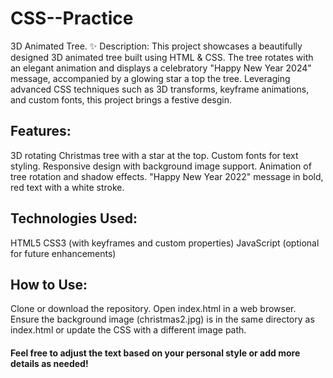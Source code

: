 # CSS--Practice
3D Animated Tree. 
✨ Description: This project showcases a beautifully designed 3D animated tree built using HTML & CSS. The tree rotates with an elegant animation and displays a celebratory "Happy New Year 2024" message, accompanied by a glowing star a top the tree. Leveraging advanced CSS techniques such as 3D transforms, keyframe animations, and custom fonts, this project brings a festive desgin.


## Features:
3D rotating Christmas tree with a star at the top.
Custom fonts for text styling.
Responsive design with background image support.
Animation of tree rotation and shadow effects.
"Happy New Year 2022" message in bold, red text with a white stroke.


## Technologies Used:
HTML5
CSS3 (with keyframes and custom properties)
JavaScript (optional for future enhancements)


## How to Use:
Clone or download the repository.
Open index.html in a web browser.
Ensure the background image (christmas2.jpg) is in the same directory as index.html or update the CSS with a different image path.

#### Feel free to adjust the text based on your personal style or add more details as needed!







